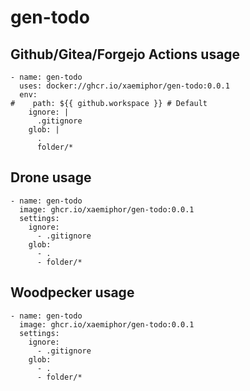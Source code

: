 # gen-todo

## Github/Gitea/Forgejo Actions usage
```
- name: gen-todo
  uses: docker://ghcr.io/xaemiphor/gen-todo:0.0.1
  env:
#    path: ${{ github.workspace }} # Default
    ignore: |
      .gitignore
    glob: |
      .
      folder/*
```
## Drone usage
```
- name: gen-todo
  image: ghcr.io/xaemiphor/gen-todo:0.0.1
  settings:
    ignore:
      - .gitignore
    glob:
      - .
      - folder/*
```
## Woodpecker usage
```
- name: gen-todo
  image: ghcr.io/xaemiphor/gen-todo:0.0.1
  settings:
    ignore:
      - .gitignore
    glob:
      - .
      - folder/*
```
